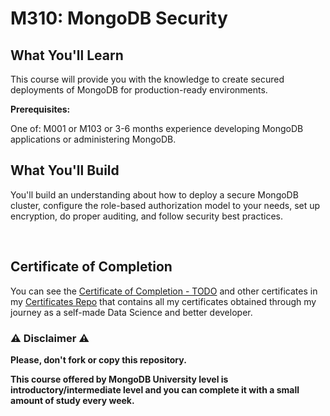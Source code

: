 # M310: MongoDB Security

## What You'll Learn

This course will provide you with the knowledge to create secured deployments of MongoDB for production-ready environments.

**Prerequisites:**

One of: M001 or M103 or 3-6 months experience developing MongoDB applications or administering MongoDB.

## What You'll Build

You'll build an understanding about how to deploy a secure MongoDB cluster, configure the role-based authorization model to your needs, set up encryption, do proper auditing, and follow security best practices.

<br/>

## Certificate of Completion

You can see the [Certificate of Completion - TODO]() and other certificates in my [Certificates Repo](https://github.com/AlessandroCorradini/Certificates) that contains all my certificates obtained through my journey as a self-made Data Science and better developer.

### ⚠️ Disclaimer ⚠️

**Please, don't fork or copy this repository.**

**This course offered by MongoDB University level is introductory/intermediate level and you can complete it with a small amount of study every week.**
